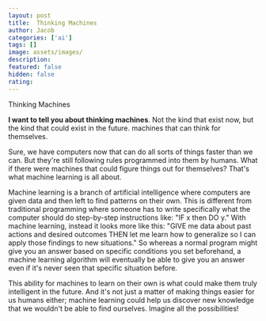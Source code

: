 ```yaml
---
layout: post
title:  Thinking Machines
author: Jacob
categories: ['ai']
tags: []
image: assets/images/
description: 
featured: false
hidden: false
rating: 
---
```


Thinking Machines

**I want to tell you about thinking machines**. Not the kind that exist now, but the kind that could exist in the future. machines that can think for themselves.

Sure, we have computers now that can do all sorts of things faster than we can. But they're still following rules programmed into them by humans. What if there were machines that could figure things out for themselves? That's what machine learning is all about.

Machine learning is a branch of artificial intelligence where computers are given data and then left to find patterns on their own. This is different from traditional programming where someone has to write specifically what the computer should do step-by-step instructions like: "IF x then DO y." With machine learning, instead it looks more like this: "GIVE me data about past actions and desired outcomes THEN let me learn how to generalize so I can apply those findings to new situations." So whereas a normal program might give you an answer based on specific conditions you set beforehand, a machine learning algorithm will eventually be able to give you an answer even if it's never seen that specific situation before.

This ability for machines to learn on their own is what could make them truly intelligent in the future. And it's not just a matter of making things easier for us humans either; machine learning could help us discover new knowledge that we wouldn't be able to find ourselves. Imagine all the possibilities!
